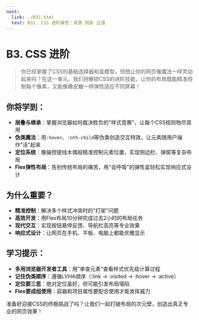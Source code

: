 ```yaml
---
next:
  link: ./B31.html
  text: B31. CSS 进阶属性：背景 阴影 过渡
---
```


# B3. CSS 进阶

> 你已经掌握了CSS的基础选择器和盒模型，但想让你的网页像魔法一样灵动起来吗？在这一单元，我们将解锁CSS的进阶技能，让你的布局既能精准控制每个像素，又能像橡皮糖一样弹性适应不同屏幕！

## 你将学到：

- **层叠与继承**：掌握浏览器如何裁决胜负的"样式竞赛"，让每个CSS规则物尽其用
- **伪类魔法**：用`:hover`、`:nth-child`等伪类创造交互特效，让元素随用户操作"活"起来
- **定位系统**：像操控提线木偶般精准控制元素位置，实现侧边栏、弹窗等复杂布局
- **Flex弹性布局**：告别传统布局的痛苦，用"会呼吸"的弹性盒轻松实现响应式设计

## 为什么重要？

- **精准控制**：解决多个样式冲突时的"打架"问题
- **高效开发**：用Flex布局10分钟完成过去2小时的布局任务
- **现代交互**：实现按钮悬停反馈、导航栏高亮等专业效果
- **响应式设计**：让网页在手机、平板、电脑上都能优雅显示

## 学习提示：

- **多用浏览器开发者工具**：用"审查元素"查看样式优先级计算过程
- **记住伪类顺序**：遵循LVHA顺序（:link → :visited → :hover → :active）
- **定位要三思**：绝对定位虽好，但可能引发布局塌陷
- **Flex要成组使用**：容器和项目属性要配合使用才能发挥威力

准备好迎接CSS的终极挑战了吗？让我们一起打破布局的次元壁，创造出真正专业的网页效果！
